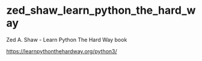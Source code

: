 # zed_shaw_learn_python_the_hard_way

Zed A. Shaw - Learn Python The Hard Way book

https://learnpythonthehardway.org/python3/
